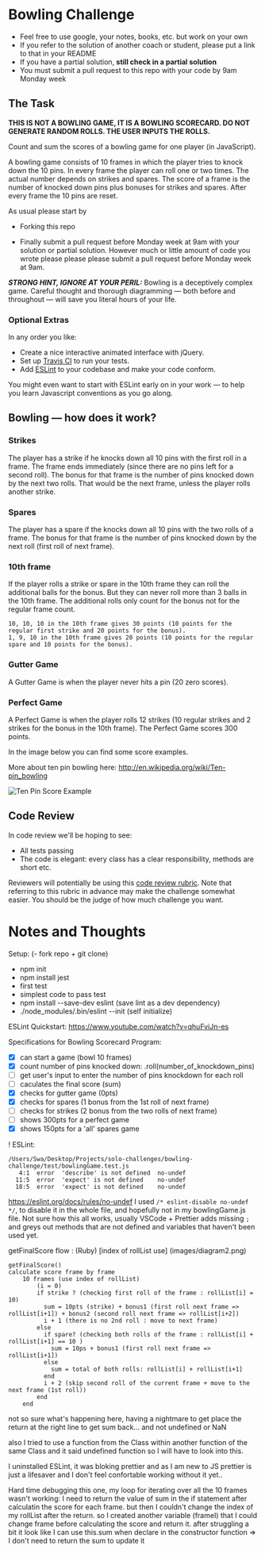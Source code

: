 # Bowling Challenge

- Feel free to use google, your notes, books, etc. but work on your own
- If you refer to the solution of another coach or student, please put a link to that in your README
- If you have a partial solution, **still check in a partial solution**
- You must submit a pull request to this repo with your code by 9am Monday week

## The Task

**THIS IS NOT A BOWLING GAME, IT IS A BOWLING SCORECARD. DO NOT GENERATE RANDOM ROLLS. THE USER INPUTS THE ROLLS.**

Count and sum the scores of a bowling game for one player (in JavaScript).

A bowling game consists of 10 frames in which the player tries to knock down the 10 pins. In every frame the player can roll one or two times. The actual number depends on strikes and spares. The score of a frame is the number of knocked down pins plus bonuses for strikes and spares. After every frame the 10 pins are reset.

As usual please start by

- Forking this repo

- Finally submit a pull request before Monday week at 9am with your solution or partial solution. However much or little amount of code you wrote please please please submit a pull request before Monday week at 9am.

**_STRONG HINT, IGNORE AT YOUR PERIL:_** Bowling is a deceptively complex game. Careful thought and thorough diagramming — both before and throughout — will save you literal hours of your life.

### Optional Extras

In any order you like:

- Create a nice interactive animated interface with jQuery.
- Set up [Travis CI](https://travis-ci.org) to run your tests.
- Add [ESLint](http://eslint.org/) to your codebase and make your code conform.

You might even want to start with ESLint early on in your work — to help you
learn Javascript conventions as you go along.

## Bowling — how does it work?

### Strikes

The player has a strike if he knocks down all 10 pins with the first roll in a frame. The frame ends immediately (since there are no pins left for a second roll). The bonus for that frame is the number of pins knocked down by the next two rolls. That would be the next frame, unless the player rolls another strike.

### Spares

The player has a spare if the knocks down all 10 pins with the two rolls of a frame. The bonus for that frame is the number of pins knocked down by the next roll (first roll of next frame).

### 10th frame

If the player rolls a strike or spare in the 10th frame they can roll the additional balls for the bonus. But they can never roll more than 3 balls in the 10th frame. The additional rolls only count for the bonus not for the regular frame count.

    10, 10, 10 in the 10th frame gives 30 points (10 points for the regular first strike and 20 points for the bonus).
    1, 9, 10 in the 10th frame gives 20 points (10 points for the regular spare and 10 points for the bonus).

### Gutter Game

A Gutter Game is when the player never hits a pin (20 zero scores).

### Perfect Game

A Perfect Game is when the player rolls 12 strikes (10 regular strikes and 2 strikes for the bonus in the 10th frame). The Perfect Game scores 300 points.

In the image below you can find some score examples.

More about ten pin bowling here: http://en.wikipedia.org/wiki/Ten-pin_bowling

![Ten Pin Score Example](images/example_ten_pin_scoring.png)

## Code Review

In code review we'll be hoping to see:

- All tests passing
- The code is elegant: every class has a clear responsibility, methods are short etc.

Reviewers will potentially be using this [code review rubric](docs/review.md). Note that referring to this rubric in advance may make the challenge somewhat easier. You should be the judge of how much challenge you want.

# Notes and Thoughts

Setup:
(- fork repo + git clone)

- npm init
- npm install jest
- first test
- simplest code to pass test
- npm install --save-dev eslint (save lint as a dev dependency)
- ./node_modules/.bin/eslint --init (self initialize)

ESLint Quickstart: https://www.youtube.com/watch?v=qhuFviJn-es

Specifications for Bowling Scorecard Program:

- [x] can start a game (bowl 10 frames)
- [x] count number of pins knocked down: .roll(number_of_knockdown_pins)
- [ ] get user's input to enter the number of pins knockdown for each roll
- [ ] caculates the final score (sum)
- [x] checks for gutter game (0pts)
- [x] checks for spares (1 bonus from the 1st roll of next frame)
- [ ] checks for strikes (2 bonus from the two rolls of next frame)
- [ ] shows 300pts for a perfect game
- [x] shows 150pts for a 'all' spares game

! ESLint:

```
/Users/Swa/Desktop/Projects/solo-challenges/bowling-challenge/test/bowlingGame.test.js
   4:1  error  'describe' is not defined  no-undef
  11:5  error  'expect' is not defined    no-undef
  18:5  error  'expect' is not defined    no-undef

```

https://eslint.org/docs/rules/no-undef
I used `/* eslint-disable no-undef */`, to disable it in the whole file, and hopefully not in my bowlingGame.js file.
Not sure how this all works, usually VSCode + Prettier adds missing `;` and greys out methods that are not defined and variables that haven't been used yet.

getFinalScore flow : (Ruby)
[index of rollList use] (images/diagram2.png)

```
getFinalScore()
calculate score frame by frame
    10 frames (use index of rollList)
        (i = 0)
        if strike ? (checking first roll of the frame : rollList[i] = 10)
          sum = 10pts (strike) + bonus1 (first roll next frame => rollList[i+1]) + bonus2 (second roll next frame => rollList[i+2])
          i + 1 (there is no 2nd roll : move to next frame)
        else
          if spare? (checking both rolls of the frame : rollList[i] + rollList[i+1] == 10 )
            sum = 10ps + bonus1 (first roll next frame => rollList[i+1])
          else
            sum = total of both rolls: rollList[i] + rollList[i+1]
          end
          i + 2 (skip second roll of the current frame + move to the next frame (1st roll))
        end
    end
```

not so sure what's happening here, having a nightmare to get place the return at the right line to get sum back... and not undefined or NaN

also I tried to use a function from the Class within another function of the same Class and it said undefined function so I will have to look into this.

I uninstalled ESLint, it was bloking prettier and as I am new to JS prettier is just a lifesaver and I don't feel confortable working without it yet..

Hard time debugging this one, my loop for iterating over all the 10 frames wasn't working:
I need to return the value of sum in the if statement after calculatin the score for each frame. but then I couldn't change the index of my rollList after the return. so I created another variable (frameI) that I could change frame before calculating the score and return it.
after struggling a bit it look like I can use this.sum when declare in the constructor function => I don't need to return the sum to update it

